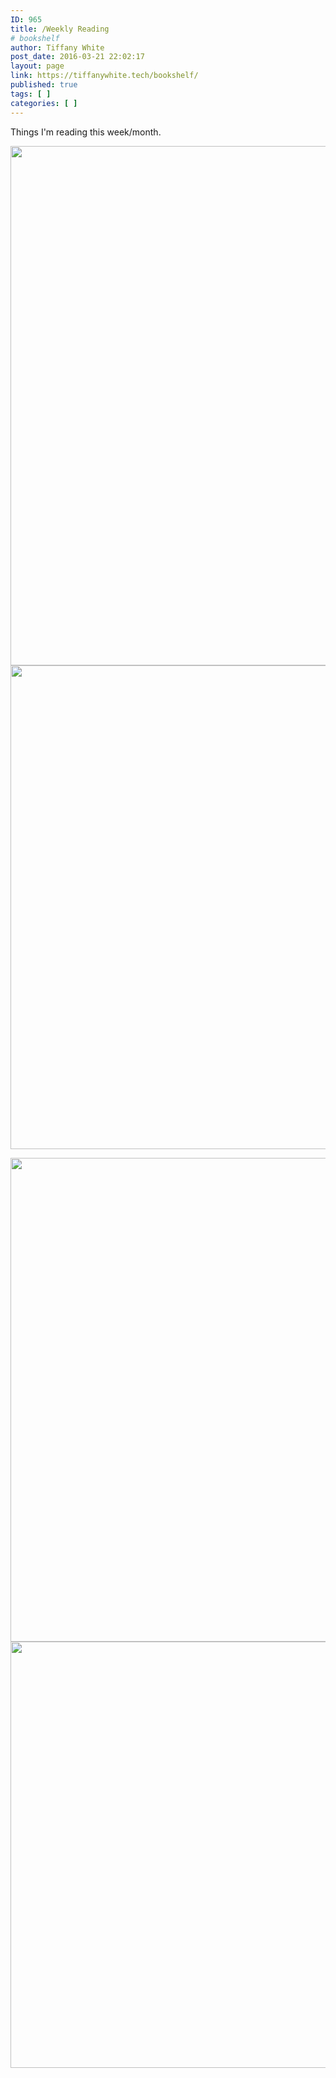 ```yaml
---
ID: 965
title: /Weekly Reading
# bookshelf
author: Tiffany White
post_date: 2016-03-21 22:02:17
layout: page
link: https://tiffanywhite.tech/bookshelf/
published: true
tags: [ ]
categories: [ ]
---
```

Things I'm reading this week/month.

<a href="https://leanpub.com/understandinges6/read"><img class=" wp-image-3015 alignleft" src="https://tiffanywhite.tech/wp-content/uploads/2018/04/understanding_excmascript_6.png" alt="" width="600" height="831" /></a><a href="https://frontendmasters.com/books/front-end-handbook/2018/">
</a><a href="https://www.syncfusion.com/ebooks/datastructurespart1"><img class="alignleft size-full wp-image-3016" src="https://tiffanywhite.tech/wp-content/uploads/2018/04/Data_Structures_Part1.jpg" alt="" width="600" height="774" /></a>

<a href="https://www.syncfusion.com/ebooks/datastructurespart2"><img class="alignleft size-full wp-image-3017" src="https://tiffanywhite.tech/wp-content/uploads/2018/04/Data_Structures_Part2.jpg" alt="" width="600" height="774" /></a><a href="https://frontendmasters.com/books/front-end-handbook/2018/"><img class="alignleft wp-image-3014" src="https://tiffanywhite.tech/wp-content/uploads/2018/04/Front-end-Developer-Handbook-2018.jpeg" alt="" width="527" height="682" /></a>
